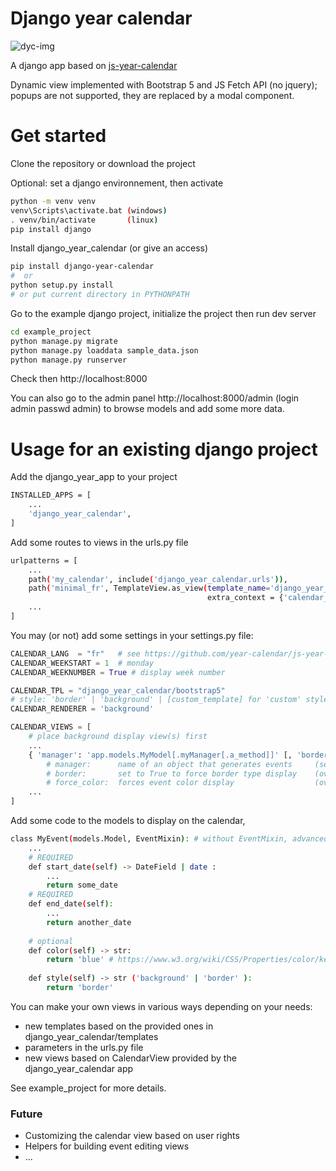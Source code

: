 Django year calendar
====================

![dyc-img](https://github.com/esimorre/django-year-calendar/assets/697460/09fa7e8b-34e7-4765-b1e2-c0a96a32979a)

A django app based on [js-year-calendar](https://github.com/year-calendar/js-year-calendar/)

Dynamic view implemented with Bootstrap 5 and JS Fetch API (no jquery); popups are not supported, they are replaced by a modal component.

Get started
===========

Clone the repository or download the project

Optional: set a django environnement, then activate
```bash
python -m venv venv
venv\Scripts\activate.bat (windows)
. venv/bin/activate       (linux)
pip install django
```

Install django_year_calendar (or give an access)
```bash
pip install django-year-calendar
#  or
python setup.py install
# or put current directory in PYTHONPATH
```

Go to the example django project, initialize the project then run dev server
```bash
cd example_project
python manage.py migrate
python manage.py loaddata sample_data.json
python manage.py runserver
```
Check then http://localhost:8000

You can also go to the admin panel http://localhost:8000/admin (login admin passwd admin) to browse models
and add some more data.

Usage for an existing django project
====================================

Add the django_year_app to your project
```bash
INSTALLED_APPS = [
    ...
    'django_year_calendar',
]
```

Add some routes to views in the urls.py file
```bash
urlpatterns = [
    ...
    path('my_calendar', include('django_year_calendar.urls')),
    path('minimal_fr', TemplateView.as_view(template_name='django_year_calendar/minimal.html',
                                            extra_context = {'calendar_lang': 'fr'})),
    ...
]
```

You may (or not) add some settings in your settings.py file:
```python
CALENDAR_LANG  = "fr"   # see https://github.com/year-calendar/js-year-calendar/tree/master/locales
CALENDAR_WEEKSTART = 1  # monday
CALENDAR_WEEKNUMBER = True # display week number

CALENDAR_TPL = "django_year_calendar/bootstrap5"
# style: 'border' | 'background' | [custom_template] for 'custom' style
CALENDAR_RENDERER = 'background'

CALENDAR_VIEWS = [
    # place background display view(s) first
    ...
    { 'manager': 'app.models.MyModel[.myManager[.a_method]]' [, 'border':True] [, 'force_color': 'PaleGreen'] },
        # manager:      name of an object that generates events     (see MyEvent below) 
        # border:       set to True to force border type display    (overrides the event style() method)
        # force_color:  forces event color display                  (overrides the event color() method)
    ...
]
```

Add some code to the models to display on the calendar, 
```bash
class MyEvent(models.Model, EventMixin): # without EventMixin, advanced features will not be available
    ...
    # REQUIRED
    def start_date(self) -> DateField | date :
        ...
        return some_date
    # REQUIRED    
    def end_date(self):
        ...
        return another_date
    
    # optional
    def color(self) -> str:
        return 'blue' # https://www.w3.org/wiki/CSS/Properties/color/keywords
        
    def style(self) -> str ('background' | 'border' ):
        return 'border'
```

You can make your own views in various ways depending on your needs:
 * new templates based on the provided ones in django_year_calendar/templates
 * parameters in the urls.py file
 * new views based on CalendarView provided by the django_year_calendar app

See example_project for more details.

### Future

 * Customizing the calendar view based on user rights
 * Helpers for building event editing views
 * ...

